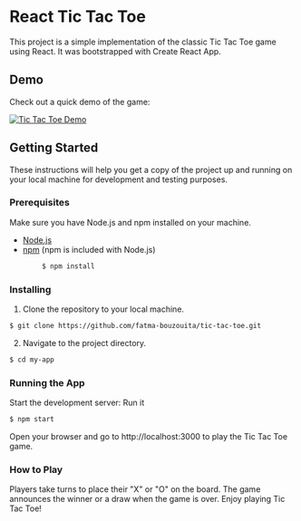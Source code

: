 # React Tic Tac Toe

This project is a simple implementation of the classic Tic Tac Toe game using React.
 It was bootstrapped with Create React App.
 
## Demo
Check out a quick demo of the game:

[![Tic Tac Toe Demo](link-to-thumbnail-image.png)](https://www.dropbox.com/scl/fi/1pht87uwq3gc0mj0ann28/Screencast-from-11-18-2023-12-05-31-AM.webm?rlkey=tfpk41e139l0uerw6oljrfyxy&dl=0)

## Getting Started

These instructions will help you get a copy of the project up and running on your local machine for development and testing purposes.

### Prerequisites

Make sure you have Node.js and npm installed on your machine.

- [Node.js](https://nodejs.org/)
- [npm](https://www.npmjs.com/) (npm is included with Node.js)

```bash
        $ npm install
```

### Installing

1. Clone the repository to your local machine.

```bash
$ git clone https://github.com/fatma-bouzouita/tic-tac-toe.git
```
2. Navigate to the project directory.
```bash
$ cd my-app
```

### Running the App
Start the development server:
Run it
```bash
$ npm start 
```
Open your browser and go to http://localhost:3000 to play the Tic Tac Toe game.
### How to Play
Players take turns to place their "X" or "O" on the board.
The game announces the winner or a draw when the game is over.
Enjoy playing Tic Tac Toe!
